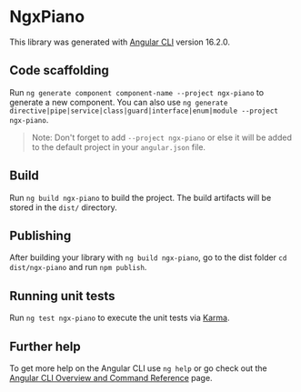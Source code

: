# NgxPiano

This library was generated with [Angular CLI](https://github.com/angular/angular-cli) version 16.2.0.

## Code scaffolding

Run `ng generate component component-name --project ngx-piano` to generate a new component. You can also use `ng generate directive|pipe|service|class|guard|interface|enum|module --project ngx-piano`.
> Note: Don't forget to add `--project ngx-piano` or else it will be added to the default project in your `angular.json` file. 

## Build

Run `ng build ngx-piano` to build the project. The build artifacts will be stored in the `dist/` directory.

## Publishing

After building your library with `ng build ngx-piano`, go to the dist folder `cd dist/ngx-piano` and run `npm publish`.

## Running unit tests

Run `ng test ngx-piano` to execute the unit tests via [Karma](https://karma-runner.github.io).

## Further help

To get more help on the Angular CLI use `ng help` or go check out the [Angular CLI Overview and Command Reference](https://angular.io/cli) page.

